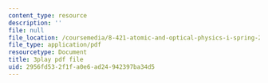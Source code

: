 ```yaml
---
content_type: resource
description: ''
file: null
file_location: /coursemedia/8-421-atomic-and-optical-physics-i-spring-2014/2956fd532f1fa0e6ad24942397ba34d5_JFSRqIozgh0.pdf
file_type: application/pdf
resourcetype: Document
title: 3play pdf file
uid: 2956fd53-2f1f-a0e6-ad24-942397ba34d5
---
```

